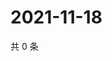 # 2021-11-18

共 0 条

<!-- BEGIN WEIBO -->
<!-- 最后更新时间 Thu Nov 18 2021 05:09:39 GMT+0800 (China Standard Time) -->

<!-- END WEIBO -->
